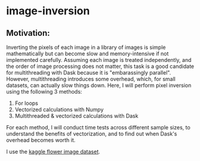 # image-inversion
## Motivation:
Inverting the pixels of each image in a library of images is simple mathematically but can become slow and memory-intensive if not implemented carefully. Assuming each image is treated independently, and the order of image processing does not matter, this task is a good candidate for multithreading with Dask because it is "embarassingly parallel". However, multithreading introduces some overhead, which, for small datasets, can actually slow things down. Here, I will perform pixel inversion using the following 3 methods:

1. For loops
2. Vectorized calculations with Numpy
3. Multithreaded & vectorized calculations with Dask  

For each method, I will conduct time tests across different sample sizes, to understand the benefits of vectorization, and to find out when Dask's overhead becomes worth it.

I use the [kaggle flower image dataset](https://www.kaggle.com/datasets/aksha05/flower-image-dataset?resource=download). 

